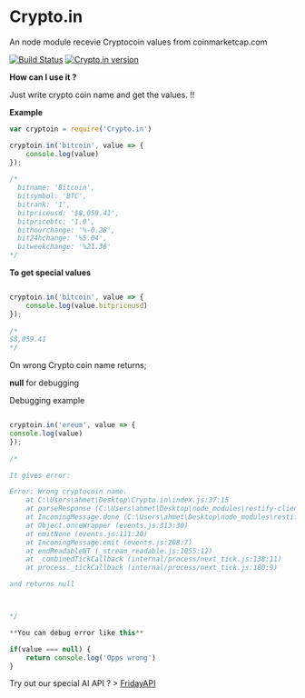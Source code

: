# Crypto.in
An node module recevie Cryptocoin values from coinmarketcap.com

[![Build Status](https://travis-ci.org/ahmtcn123/Crypto.in.svg?branch=master)](https://travis-ci.org/ahmtcn123/Crypto.in) [![Crypto.in version](https://img.shields.io/badge/Crypto.in-v1.0.9-ff69b4.svg)](https://www.npmjs.com/package/crypto.in)


**How can I use it ?**

Just write crypto coin name and get the values. !!

**Example**
```js
var cryptoin = require('Crypto.in')

cryptoin.in('bitcoin', value => {
	console.log(value)
});
  
/*
  bitname: 'Bitcoin',
  bitsymbol: 'BTC',
  bitrank: '1',
  bitpriceusd: '$8,059.41',
  bitpricebtc: '1.0',
  bithourchange: '%-0.28',
  bit24hchange: '%5.04',
  bitweekchange: '%21.36'   
*/
```

**To get special values**

```js

cryptoin.in('bitcoin', value => {
	console.log(value.bitpriceusd)
});
  
/*
$8,059.41
*/

```

On wrong Crypto coin name returns;

**null** for debugging


Debugging example
```js

cryptoin.in('ereum', value => {
console.log(value)
});
  
/*

It gives error:

Error: Wrong cryptocoin name.
    at C:\Users\ahmet\Desktop\Crypto.in\index.js:37:15
    at parseResponse (C:\Users\ahmet\Desktop\node_modules\restify-clients\lib\JsonClient.js:118:9)
    at IncomingMessage.done (C:\Users\ahmet\Desktop\node_modules\restify-clients\lib\StringClient.js:209:13)
    at Object.onceWrapper (events.js:313:30)
    at emitNone (events.js:111:20)
    at IncomingMessage.emit (events.js:208:7)
    at endReadableNT (_stream_readable.js:1055:12)
    at _combinedTickCallback (internal/process/next_tick.js:138:11)
    at process._tickCallback (internal/process/next_tick.js:180:9)

and returns null 



*/

**You can debug error like this**

if(value === null) {
	return console.log('Opps wrong')
}


```


Try out our special AI API ? > [FridayAPI](https://intelligentthings.github.io/FridayAPI/ "See docs")
